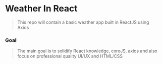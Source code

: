 # Weather In React

>This repo will contain a basic weather app built in ReactJS using Axios

### Goal

> The main goal is to solidify React knowledge, coreJS, axios and also focus on professional quality UI/UX and HTML/CSS

